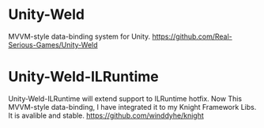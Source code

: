 # Unity-Weld 
MVVM-style data-binding system for Unity.  https://github.com/Real-Serious-Games/Unity-Weld

# Unity-Weld-ILRuntime
Unity-Weld-ILRuntime will extend support to ILRuntime hotfix.
Now This MVVM-style data-binding, I have integrated it to my Knight Framework Libs. It is avalible and stable.
https://github.com/winddyhe/knight
